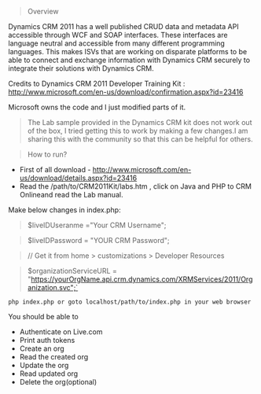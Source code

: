 > Overview

Dynamics CRM 2011 has a well published CRUD data and metadata API accessible through WCF and SOAP 
interfaces. These interfaces are language neutral and accessible from many different programming 
languages. This makes ISVs that are working on disparate platforms to be able to connect and exchange 
information with Dynamics CRM securely to integrate their solutions with Dynamics CRM.

Credits to Dynamics CRM 2011 Developer Training Kit : http://www.microsoft.com/en-us/download/confirmation.aspx?id=23416

Microsoft owns the code and I just modified parts of it. 

> The Lab sample provided in the Dynamics CRM kit does not work out of the box, I tried getting this to work by making a few changes.I am sharing this with the community so that this can be helpful for others.



> How to run?

- First of all download - http://www.microsoft.com/en-us/download/details.aspx?id=23416 
- Read the /path/to/CRM2011Kit/labs.htm , click on Java and PHP to CRM Onlineand read the Lab manual.

Make below changes in index.php:

> $liveIDUseranme ="Your CRM Username";

> $liveIDPassword = "YOUR CRM Password";

> // Get it from home > customizations > Developer Resources

> $organizationServiceURL = "https://yourOrgName.api.crm.dynamics.com/XRMServices/2011/Organization.svc";`

`php index.php or goto localhost/path/to/index.php in your web browser`

You should be able to 
 - Authenticate on Live.com
 - Print auth tokens
 - Create an org 
 - Read the created org
 - Update the org
 - Read updated org
 - Delete the org(optional)
